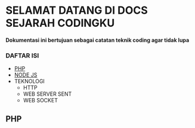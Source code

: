 # SELAMAT DATANG DI DOCS SEJARAH CODINGKU
#### Dokumentasi ini bertujuan sebagai catatan teknik coding agar tidak lupa
### DAFTAR ISI
  
  
* [PHP](#PHP-1)  
* [NODE JS](#NODEJS-1)
* TEKNOLOGI
  * HTTP
  * WEB SERVER SENT
  * WEB SOCKET

## PHP


